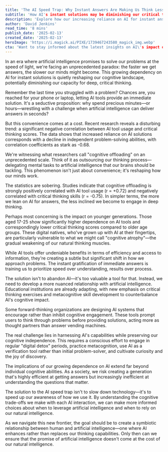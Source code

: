 ```yaml
---
title: 'The AI Speed Trap: Why Instant Answers Are Making Us Think Less'
subtitle: 'How AI's instant solutions may be diminishing our critical thinking abilities'
description: 'Explore how our increasing reliance on AI for instant answers is potentially diminishing our critical thinking abilities. Recent research shows concerning correlations between AI usage and declining problem-solving skills, particularly among younger generations. Learn about the cognitive trade-offs we're making and strategies to maintain our mental fitness in an AI-driven world.'
author: 'David Jenkins'
read_time: '8 mins'
publish_date: '2025-02-13'
created_date: '2025-02-13'
heroImage: 'https://i.magick.ai/PIXE/1739467243580_magick_img.webp'
cta: 'Want to stay informed about the latest insights on AI\'s impact on human cognition? Follow us on LinkedIn for regular updates on this crucial intersection of technology and human development.'
---
```


In an era where artificial intelligence promises to solve our problems at the speed of light, we're facing an unprecedented paradox: the faster we get answers, the slower our minds might become. This growing dependency on AI for instant solutions is quietly reshaping our cognitive landscape, potentially diminishing our capacity for deep, critical thinking.

Remember the last time you struggled with a problem? Chances are, you reached for your phone or laptop, letting AI tools provide an immediate solution. It's a seductive proposition: why spend precious minutes—or hours—wrestling with a challenge when artificial intelligence can deliver answers in seconds?

But this convenience comes at a cost. Recent research reveals a disturbing trend: a significant negative correlation between AI tool usage and critical thinking scores. The data shows that increased reliance on AI solutions corresponds with a decline in independent problem-solving abilities, with correlation coefficients as stark as -0.68.

We're witnessing what researchers call "cognitive offloading" on an unprecedented scale. Think of it as outsourcing our thinking process—delegating mental tasks to artificial intelligence that our brains should be tackling. This phenomenon isn't just about convenience; it's reshaping how our minds work.

The statistics are sobering. Studies indicate that cognitive offloading is strongly positively correlated with AI tool usage (r = +0.72) and negatively correlated with critical thinking skills (r = -0.75). In simpler terms, the more we lean on AI for answers, the less inclined we become to engage in deep thinking.

Perhaps most concerning is the impact on younger generations. Those aged 17-25 show significantly higher dependence on AI tools and correspondingly lower critical thinking scores compared to older age groups. These digital natives, who've grown up with AI at their fingertips, are particularly vulnerable to what we might call "cognitive atrophy"—the gradual weakening of our natural thinking muscles.

While AI tools offer undeniable benefits in terms of efficiency and access to information, they're creating a subtle but significant shift in how we approach problems. The instant gratification of immediate answers is training us to prioritize speed over understanding, results over process.

The solution isn't to abandon AI—it's too valuable a tool for that. Instead, we need to develop a more nuanced relationship with artificial intelligence. Educational institutions are already adapting, with new emphasis on critical thinking exercises and metacognitive skill development to counterbalance AI's cognitive impact.

Some forward-thinking organizations are designing AI systems that encourage rather than inhibit cognitive engagement. These tools prompt users to think through problems before providing solutions, acting more as thought partners than answer vending machines.

The real challenge lies in harnessing AI's capabilities while preserving our cognitive independence. This requires a conscious effort to engage in regular "digital detox" periods, practice metacognition, use AI as a verification tool rather than initial problem-solver, and cultivate curiosity and the joy of discovery.

The implications of our growing dependence on AI extend far beyond individual cognitive abilities. As a society, we risk creating a generation that's highly efficient at getting answers but increasingly inefficient at understanding the questions that matter.

The solution to the AI speed trap isn't to slow down technology—it's to speed up our awareness of how we use it. By understanding the cognitive trade-offs we make with each AI interaction, we can make more informed choices about when to leverage artificial intelligence and when to rely on our natural intelligence.

As we navigate this new frontier, the goal should be to create a symbiotic relationship between human and artificial intelligence—one where AI enhances rather than replaces our thinking capabilities. Only then can we ensure that the promise of artificial intelligence doesn't come at the cost of our natural intelligence.